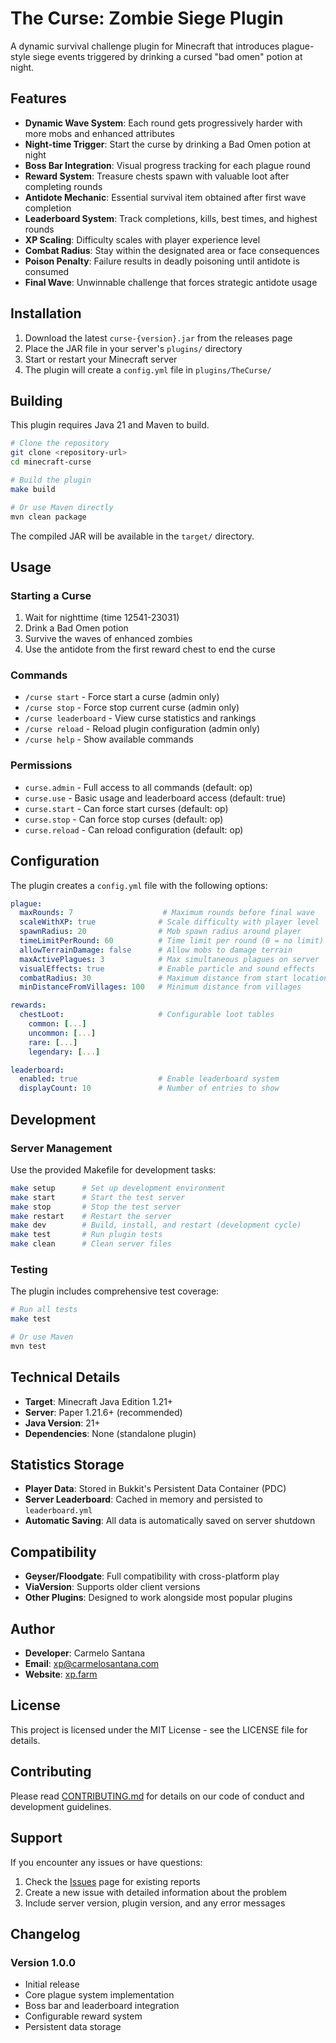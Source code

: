# The Curse: Zombie Siege Plugin

A dynamic survival challenge plugin for Minecraft that introduces plague-style siege events triggered by drinking a cursed "bad omen" potion at night.

## Features

- **Dynamic Wave System**: Each round gets progressively harder with more mobs and enhanced attributes
- **Night-time Trigger**: Start the curse by drinking a Bad Omen potion at night
- **Boss Bar Integration**: Visual progress tracking for each plague round
- **Reward System**: Treasure chests spawn with valuable loot after completing rounds
- **Antidote Mechanic**: Essential survival item obtained after first wave completion
- **Leaderboard System**: Track completions, kills, best times, and highest rounds
- **XP Scaling**: Difficulty scales with player experience level
- **Combat Radius**: Stay within the designated area or face consequences
- **Poison Penalty**: Failure results in deadly poisoning until antidote is consumed
- **Final Wave**: Unwinnable challenge that forces strategic antidote usage

## Installation

1. Download the latest `curse-{version}.jar` from the releases page
2. Place the JAR file in your server's `plugins/` directory
3. Start or restart your Minecraft server
4. The plugin will create a `config.yml` file in `plugins/TheCurse/`

## Building

This plugin requires Java 21 and Maven to build.

```bash
# Clone the repository
git clone <repository-url>
cd minecraft-curse

# Build the plugin
make build

# Or use Maven directly
mvn clean package
```

The compiled JAR will be available in the `target/` directory.

## Usage

### Starting a Curse

1. Wait for nighttime (time 12541-23031)
2. Drink a Bad Omen potion
3. Survive the waves of enhanced zombies
4. Use the antidote from the first reward chest to end the curse

### Commands

- `/curse start` - Force start a curse (admin only)
- `/curse stop` - Force stop current curse (admin only)
- `/curse leaderboard` - View curse statistics and rankings
- `/curse reload` - Reload plugin configuration (admin only)
- `/curse help` - Show available commands

### Permissions

- `curse.admin` - Full access to all commands (default: op)
- `curse.use` - Basic usage and leaderboard access (default: true)
- `curse.start` - Can force start curses (default: op)
- `curse.stop` - Can force stop curses (default: op)
- `curse.reload` - Can reload configuration (default: op)

## Configuration

The plugin creates a `config.yml` file with the following options:

```yaml
plague:
  maxRounds: 7                    # Maximum rounds before final wave
  scaleWithXP: true              # Scale difficulty with player level
  spawnRadius: 20                # Mob spawn radius around player
  timeLimitPerRound: 60          # Time limit per round (0 = no limit)
  allowTerrainDamage: false      # Allow mobs to damage terrain
  maxActivePlagues: 3            # Max simultaneous plagues on server
  visualEffects: true            # Enable particle and sound effects
  combatRadius: 30               # Maximum distance from start location
  minDistanceFromVillages: 100   # Minimum distance from villages

rewards:
  chestLoot:                     # Configurable loot tables
    common: [...]
    uncommon: [...]
    rare: [...]
    legendary: [...]

leaderboard:
  enabled: true                  # Enable leaderboard system
  displayCount: 10               # Number of entries to show
```

## Development

### Server Management

Use the provided Makefile for development tasks:

```bash
make setup      # Set up development environment
make start      # Start the test server
make stop       # Stop the test server
make restart    # Restart the server
make dev        # Build, install, and restart (development cycle)
make test       # Run plugin tests
make clean      # Clean server files
```

### Testing

The plugin includes comprehensive test coverage:

```bash
# Run all tests
make test

# Or use Maven
mvn test
```

## Technical Details

- **Target**: Minecraft Java Edition 1.21+
- **Server**: Paper 1.21.6+ (recommended)
- **Java Version**: 21+
- **Dependencies**: None (standalone plugin)

## Statistics Storage

- **Player Data**: Stored in Bukkit's Persistent Data Container (PDC)
- **Server Leaderboard**: Cached in memory and persisted to `leaderboard.yml`
- **Automatic Saving**: All data is automatically saved on server shutdown

## Compatibility

- **Geyser/Floodgate**: Full compatibility with cross-platform play
- **ViaVersion**: Supports older client versions
- **Other Plugins**: Designed to work alongside most popular plugins

## Author

- **Developer**: Carmelo Santana
- **Email**: xp@carmelosantana.com
- **Website**: [xp.farm](https://xp.farm)

## License

This project is licensed under the MIT License - see the LICENSE file for details.

## Contributing

Please read [CONTRIBUTING.md](CONTRIBUTING.md) for details on our code of conduct and development guidelines.

## Support

If you encounter any issues or have questions:

1. Check the [Issues](../../issues) page for existing reports
2. Create a new issue with detailed information about the problem
3. Include server version, plugin version, and any error messages

## Changelog

### Version 1.0.0
- Initial release
- Core plague system implementation
- Boss bar and leaderboard integration
- Configurable reward system
- Persistent data storage
